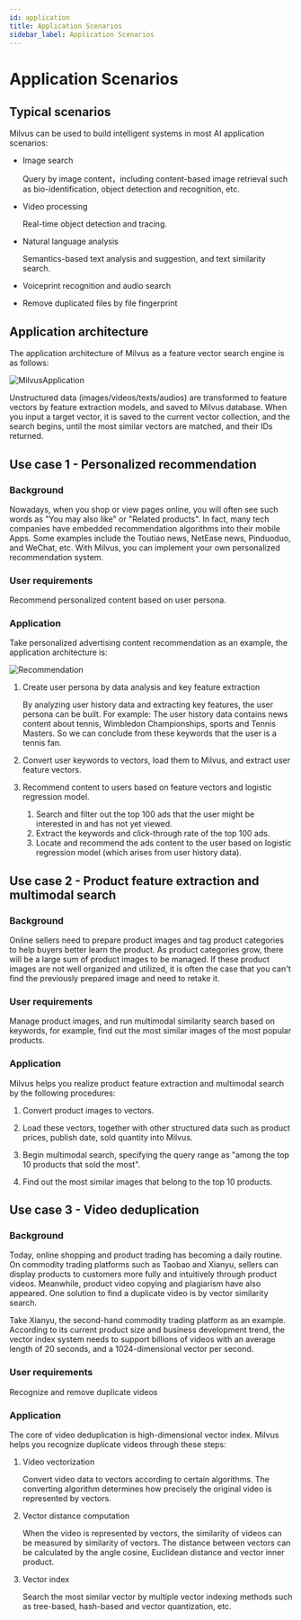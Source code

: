 ```yaml
---
id: application
title: Application Scenarios
sidebar_label: Application Scenarios
---
```


# Application Scenarios

## Typical scenarios

Milvus can be used to build intelligent systems in most AI application scenarios:

- Image search

  Query by image content，including content-based image retrieval such as bio-identification, object detection and recognition, etc.

- Video processing

  Real-time object detection and tracing.

- Natural language analysis

  Semantics-based text analysis and suggestion, and text similarity search.

- Voiceprint recognition and audio search

- Remove duplicated files by file fingerprint

## Application architecture

The application architecture of Milvus as a feature vector search engine is as follows:

![MilvusApplication](https://raw.githubusercontent.com/milvus-io/docs/master/assets/application_arch.png)

Unstructured data (images/videos/texts/audios) are transformed to feature vectors by feature extraction models, and saved to Milvus database. When you input a target vector, it is saved  to the current vector collection, and the search begins, until the most similar vectors are matched, and their IDs returned.

## Use case 1 - Personalized recommendation

### Background

Nowadays, when you shop or view pages online, you will often see such words as "You may also like" or "Related products". In fact, many tech companies have embedded recommendation algorithms into their mobile Apps. Some examples include the Toutiao news, NetEase news, Pinduoduo, and WeChat, etc. With Milvus, you can implement your own personalized recommendation system.

### User requirements

Recommend personalized content based on user persona.

### Application

Take personalized advertising content recommendation as an example, the application architecture is:

![Recommendation](https://raw.githubusercontent.com/milvus-io/docs/master/assets/ads_recommend.png)

1. Create user persona by data analysis and key feature extraction

   By analyzing user history data and extracting key features, the user persona can be built. For example: The user history data contains news content about tennis, Wimbledon Championships, sports and Tennis Masters. So we can conclude from these keywords that the user is a tennis fan.

2. Convert user keywords to vectors, load them to Milvus, and extract user feature vectors.

3. Recommend content to users based on feature vectors and logistic regression model.

   1) Search and filter out the top 100 ads that the user might be interested in and has not yet viewed.
   2) Extract the keywords and click-through rate of the top 100 ads.
   3) Locate and recommend the ads content to the user based on logistic regression model (which arises from user history data).
  
## Use case 2 - Product feature extraction and multimodal search

### Background

Online sellers need to prepare product images and tag product categories to help buyers better learn the product. As product categories grow, there will be a large sum of product images to be managed. If these product images are not well organized and utilized, it is often the case that you can't find the previously prepared image and need to retake it. 

### User requirements

Manage product images, and run multimodal similarity search based on keywords, for example, find out the most similar images of the most popular products.

### Application 

Milvus helps you realize product feature extraction and multimodal search by the following procedures: 

1. Convert product images to vectors.

2. Load these vectors, together with other structured data such as product prices, publish date, sold quantity into Milvus.

3. Begin multimodal search, specifying the query range as "among the top 10 products that sold the most".

4. Find out the most similar images that belong to the top 10 products.


## Use case 3 - Video deduplication

### Background

Today, online shopping and product trading has becoming a daily routine. On commodity trading platforms such as Taobao and Xianyu, sellers can display products to customers more fully and intuitively through product videos. Meanwhile, product video copying and plagiarism have also appeared. One solution to find a duplicate video is by vector similarity search.

Take Xianyu, the second-hand commodity trading platform as an example. According to its current product size and business development trend, the vector index system needs to support billions of videos with an average length of 20 seconds, and a 1024-dimensional vector per second.

### User requirements

Recognize and remove duplicate videos

### Application

The core of video deduplication is high-dimensional vector index. Milvus helps you recognize duplicate videos through these steps:

1. Video vectorization

   Convert video data to vectors according to certain algorithms. The converting algorithm determines how precisely the original video is represented by vectors.

2. Vector distance computation

   When the video is represented by vectors, the similarity of videos can be measured by similarity of vectors. The distance between vectors can be calculated by the angle cosine, Euclidean distance and vector inner product.

3. Vector index

   Search the most similar vector by multiple vector indexing methods such as tree-based, hash-based and vector quantization, etc.
